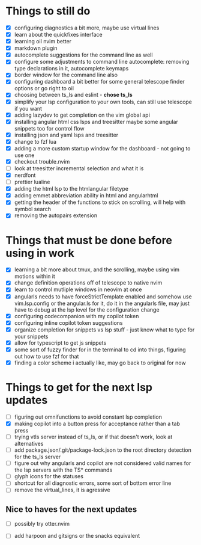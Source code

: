 # Things to still do

- [x] configuring diagnostics a bit more, maybe use virtual lines
- [x] learn about the quickfixes interface
- [x] learning oil nvim better
- [x] markdown plugin
- [x] autocomplete suggestions for the command line as well
- [x] configure some adjustments to command line autocomplete: removing type declarations in it, autocomplete keymaps
- [x] border window for the command line also
- [x] configuring dashboard a bit better for some general telescope finder options or go right to oil
- [x] choosing between ts_ls and eslint - **chose ts_ls**
- [x] simplify your lsp configuration to your own tools, can still use telescope if you want
- [x] adding lazydev to get completion on the vim global api
- [x] installing angular html css lsps and treesitter maybe some angular snippets too for control flow
- [x] installing json and yaml lsps and treesitter
- [x] change to fzf lua
- [x] adding a more custom startup window for the dashboard - not going to use one
- [x] checkout trouble.nvim
- [ ] look at treesitter incremental selection and what it is
- [x] nerdfont
- [ ] prettier lualine
- [x] adding the html lsp to the htmlangular filetype
- [x] adding emmet abbreviation ability in html and angularhtml
- [x] getting the header of the functions to stick on scrolling, will help with symbol search
- [x] removing the autopairs extension

# Things that must be done before using in work

- [x] learning a bit more about tmux, and the scrolling, maybe using vim motions within it
- [x] change definition operations off of telescope to native nvim
- [x] learn to control mutliple windows in neovim at once
- [x] angularls needs to have forceStrictTemplate enabled and somehow use vim.lsp.config or the angular.ls for it, do it in the angularls file, may just have to debug at the lsp level for the configuration change
- [x] configuring codecompanion with my copilot token
- [x] configuring inline copilot token suggestions
- [x] organize completion for snippets vs lsp stuff - just know what to type for your snippets
- [x] allow for typescript to get js snippets
- [x] some sort of fuzzy finder for in the terminal to cd into things, figuring out how to use fzf for that
- [x] finding a color scheme i actually like, may go back to original for now

# Things to get for the next lsp updates

- [ ] figuring out omnifunctions to avoid constant lsp completion
- [x] making copilot into a button press for acceptance rather than a tab press
- [ ] trying vtls server instead of ts_ls, or if that doesn't work, look at alternatives
- [ ] add package.json/.git/package-lock.json to the root directory detection for the ts_ls server
- [ ] figure out why angularls and copilot are not considered valid names for the lsp servers with the TS* commands
- [ ] glyph icons for the statuses
- [ ] shortcut for all diagnostic errors, some sort of bottom error line
- [ ] remove the virtual_lines, it is agressive

## Nice to haves for the next updates
- [ ] possibly try otter.nvim
- [ ] add harpoon and gitsigns or the snacks equivalent

